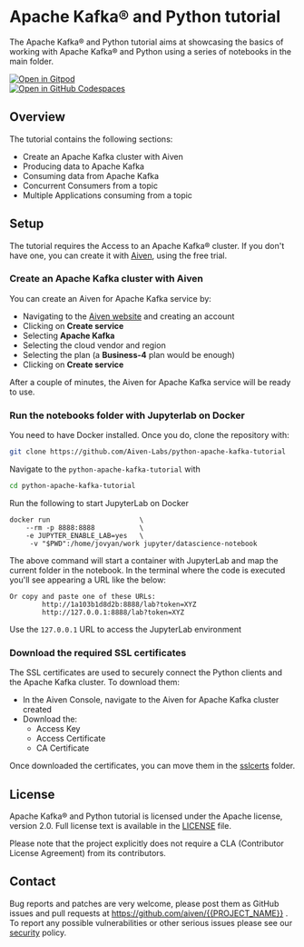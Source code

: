 # Apache Kafka® and Python tutorial


The Apache Kafka® and Python tutorial aims at showcasing the basics of working with Apache Kafka® and Python using a series of notebooks in the main folder.

[![Open in Gitpod](https://gitpod.io/button/open-in-gitpod.svg)](https://gitpod.io/#https://github.com/Aiven-Labs/python-apache-kafka-tutorial)<br>
[![Open in GitHub Codespaces](https://github.com/codespaces/badge.svg)](https://codespaces.new/aiven-labs/python-apache-kafka-tutorial)


## Overview


The tutorial contains the following sections:

* Create an Apache Kafka cluster with Aiven
* Producing data to Apache Kafka
* Consuming data from Apache Kafka
* Concurrent Consumers from a topic
* Multiple Applications consuming from a topic

## Setup


The tutorial requires the Access to an Apache Kafka® cluster.
If you don't have one, you can create it with [Aiven](https://go.aiven.io/ft-signup-kafka-python), using the free trial. 


### Create an Apache Kafka cluster with Aiven

You can create an Aiven for Apache Kafka service by:

* Navigating to the [Aiven website](https://go.aiven.io/ft-signup-kafka-python) and creating an account
* Clicking on **Create service**
* Selecting **Apache Kafka**
* Selecting the cloud vendor and region
* Selecting the plan (a **Business-4** plan would be enough)
* Clicking on **Create service**

After a couple of minutes, the Aiven for Apache Kafka service will be ready to use.

### Run the notebooks folder with Jupyterlab on Docker

You need to have Docker installed. Once you do, clone the repository with:

```bash
git clone https://github.com/Aiven-Labs/python-apache-kafka-tutorial
```

Navigate to the `python-apache-kafka-tutorial` with

```bash
cd python-apache-kafka-tutorial
```

Run the following to start JupyterLab on Docker

```
docker run                      \
    --rm -p 8888:8888           \
    -e JUPYTER_ENABLE_LAB=yes   \
     -v "$PWD":/home/jovyan/work jupyter/datascience-notebook
```

The above command will start a container with JupyterLab and map the current folder in the notebook. In the terminal where the code is executed you'll see appearing a URL like the below:

```
Or copy and paste one of these URLs:
        http://1a103b1d8d2b:8888/lab?token=XYZ
        http://127.0.0.1:8888/lab?token=XYZ
```

Use the `127.0.0.1` URL to access the JupyterLab environment

### Download the required SSL certificates

The SSL certificates are used to securely connect the Python clients and the Apache Kafka cluster. To download them:

* In the Aiven Console, navigate to the Aiven for Apache Kafka cluster created
* Download the:
    * Access Key
    * Access Certificate
    * CA Certificate

Once downloaded the certificates, you can move them in the [sslcerts](sslcerts) folder.




## License

Apache Kafka® and Python tutorial is licensed under the Apache license, version 2.0. Full license text is available in the [LICENSE](LICENSE) file.

Please note that the project explicitly does not require a CLA (Contributor License Agreement) from its contributors.

## Contact

Bug reports and patches are very welcome, please post them as GitHub issues and pull requests at https://github.com/aiven/{{PROJECT_NAME}} . 
To report any possible vulnerabilities or other serious issues please see our [security](SECURITY.md) policy.
